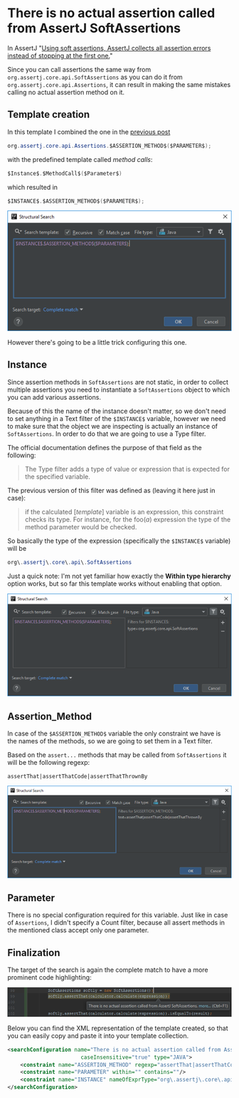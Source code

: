 # There is no actual assertion called from AssertJ SoftAssertions
In AssertJ "[Using soft assertions, AssertJ collects all assertion errors instead of stopping at the first one.](http://joel-costigliola.github.io/assertj/assertj-core-features-highlight.html#soft-assertions)"

Since you can call assertions the same way from `org.assertj.core.api.SoftAssertions` as you can do it from `org.assertj.core.api.Assertions`,
it can result in making the same mistakes calling no actual assertion method on it.

## Template creation
In this template I combined the one in the [previous post](https://ijnspector.wordpress.com/2018/10/29/there-is-no-actual-assertion-called-from-assertj/)
```java
org.assertj.core.api.Assertions.$ASSERTION_METHOD$($PARAMETER$);
```
with the predefined template called *method calls*:
```java
$Instance$.$MethodCall$($Parameter$)
```
which resulted in
```java
$INSTANCE$.$ASSERTION_METHOD$($PARAMETER$);
```

![editor](images/08-There_is_no_actual_assertion_called_from_AssertJ_SoftAssertions_Editor.PNG)

However there's going to be a little trick configuring this one.

## Instance
Since assertion methods in `SoftAssertions` are not static, in order to collect multiple assertions you need to instantiate a `SoftAssertions` object to which you can add various assertions.

Because of this the name of the instance doesn't matter, so we don't need to set anything in a Text filter of the `$INSTANCE$` variable, however we need to make sure
that the object we are inspecting is actually an instance of `SoftAssertions`. In order to do that we are going to use a Type filter.

The official documentation defines the purpose of that field as the following:
> The Type filter adds a type of value or expression that is expected for the specified variable.

The previous version of this filter was defined as (leaving it here just in case):
> if the calculated [*template*] variable is an expression, this constraint checks its type. For instance, for the foo($a$) expression the type of the method parameter would be checked.

So basically the type of the expression (specifically the `$INSTANCE$` variable) will be
```java
org\.assertj\.core\.api\.SoftAssertions
```

Just a quick note: I'm not yet familiar how exactly the **Within type hierarchy** option works, but so far this template works without enabling that option.

![instance](images/08-There_is_no_actual_assertion_called_from_AssertJ_SoftAssertions_Instance.PNG)

## Assertion_Method
In case of the `$ASSERTION_METHOD$` variable the only constraint we have is the names of the methods, so we are going to set them in a Text filter.

Based on the `assert...` methods that may be called from `SoftAssertions` it will be the following regexp:
```
assertThat|assertThatCode|assertThatThrownBy
```

![assertionmethod](images/08-There_is_no_actual_assertion_called_from_AssertJ_SoftAssertions_AssertionMethod.PNG)

## Parameter
There is no special configuration required for this variable. Just like in case of `Assertions`,
I didn't specify a Count filter, because all assert methods in the mentioned class accept only one parameter.

## Finalization

The target of the search is again the complete match to have a more prominent code highlighting:

![highlight](images/08-There_is_no_actual_assertion_called_from_AssertJ_SoftAssertions_Highlight.PNG)

Below you can find the XML representation of the template created, so that you can easily copy and paste it into your template collection.

```xml
<searchConfiguration name="There is no actual assertion called from AssertJ SoftAssertions." text="$INSTANCE$.$ASSERTION_METHOD$($PARAMETER$);" recursive="false"
                       caseInsensitive="true" type="JAVA">
    <constraint name="ASSERTION_METHOD" regexp="assertThat|assertThatCode|assertThatThrownBy" within="" contains=""/>
    <constraint name="PARAMETER" within="" contains=""/>
    <constraint name="INSTANCE" nameOfExprType="org\.assertj\.core\.api\.SoftAssertions" within="" contains=""/>
</searchConfiguration>
```